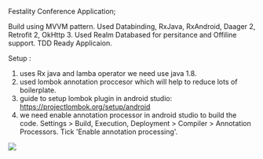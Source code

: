 Festality Conference Application;

Build using MVVM pattern.
Used Databinding, RxJava, RxAndroid, Daager 2, Retrofit 2, OkHttp 3.
Used Realm Databased for persitance and Offiline support.
TDD Ready Applicaion.

Setup :
1) uses Rx java and lamba operator we need use java 1.8.
2) used lombok annotation proccesor which will help to reduce lots of boilerplate.
3) guide to setup lombok plugin in android studio: https://projectlombok.org/setup/android
4) we need enable annotation processor in android studio to build the code.
Settings > Build, Execution, Deployment > Compiler > Annotation Processors. Tick 'Enable annotation processing'.
	
![](https://github.com/anil-gudigar/Festivality.co_eastonia/blob/master/ezgif.com-resize.gif)
